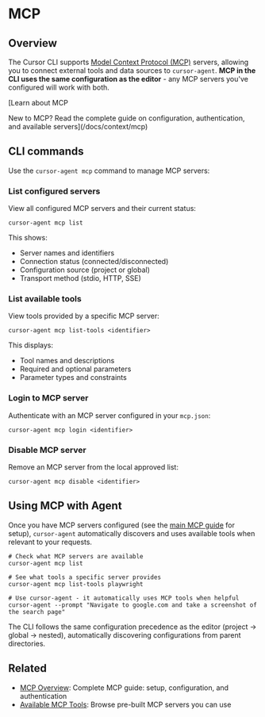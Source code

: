 # MCP

## Overview

The Cursor CLI supports [Model Context Protocol (MCP)](/docs/context/mcp) servers, allowing you to connect external tools and data sources to `cursor-agent`. **MCP in the CLI uses the same configuration as the editor** - any MCP servers you've configured will work with both.

[Learn about MCP

New to MCP? Read the complete guide on configuration, authentication, and
available servers](/docs/context/mcp)
## CLI commands

Use the `cursor-agent mcp` command to manage MCP servers:

### List configured servers

View all configured MCP servers and their current status:

```
cursor-agent mcp list
```

This shows:

- Server names and identifiers
- Connection status (connected/disconnected)
- Configuration source (project or global)
- Transport method (stdio, HTTP, SSE)

### List available tools

View tools provided by a specific MCP server:

```
cursor-agent mcp list-tools <identifier>
```

This displays:

- Tool names and descriptions
- Required and optional parameters
- Parameter types and constraints

### Login to MCP server

Authenticate with an MCP server configured in your `mcp.json`:

```
cursor-agent mcp login <identifier>
```

### Disable MCP server

Remove an MCP server from the local approved list:

```
cursor-agent mcp disable <identifier>
```

## Using MCP with Agent

Once you have MCP servers configured (see the [main MCP guide](/docs/context/mcp) for setup), `cursor-agent` automatically discovers and uses available tools when relevant to your requests.

```
# Check what MCP servers are available
cursor-agent mcp list

# See what tools a specific server provides
cursor-agent mcp list-tools playwright

# Use cursor-agent - it automatically uses MCP tools when helpful
cursor-agent --prompt "Navigate to google.com and take a screenshot of the search page"
```

The CLI follows the same configuration precedence as the editor (project → global → nested), automatically discovering configurations from parent directories.

## Related

- [MCP Overview](/docs/context/mcp): Complete MCP guide: setup, configuration, and authentication
- [Available MCP Tools](/docs/context/mcp/directory): Browse pre-built MCP servers you can use